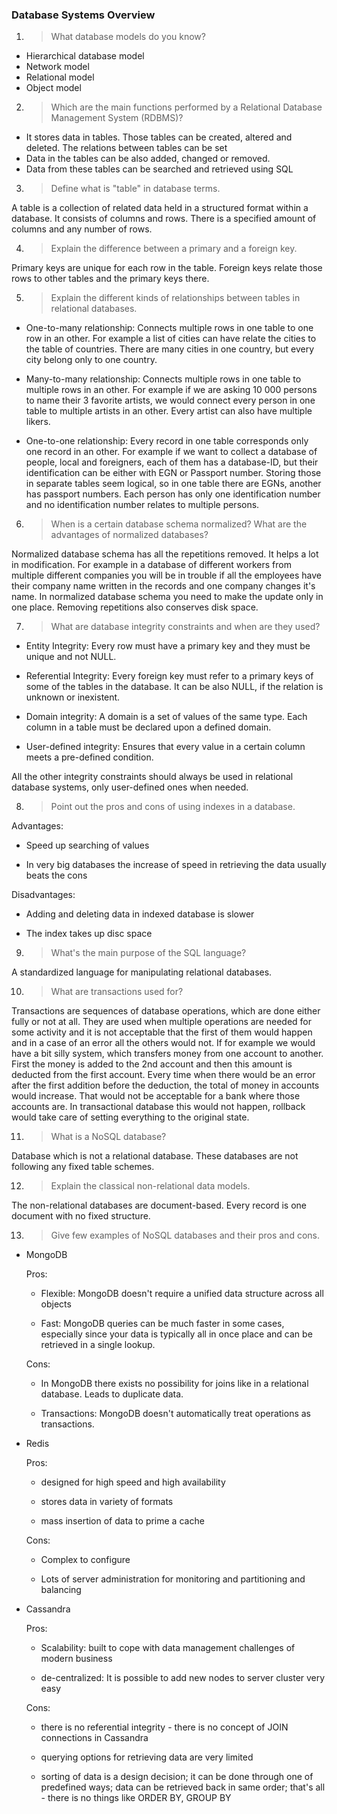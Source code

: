 ### Database Systems Overview

1. > What database models do you know?

  * Hierarchical database model
  * Network model
  * Relational model
  * Object model
  
2. > Which are the main functions performed by a Relational Database Management System (RDBMS)?

  * It stores data in tables. Those tables can be created, altered and deleted. The relations between tables can be set
  * Data in the tables can be also added, changed or removed.
  * Data from these tables can be searched and retrieved using SQL 
  
3. > Define what is "table" in database terms.

  A table is a collection of related data held in a structured format within a database. It consists of columns and rows.
  There is a specified amount of columns and any number of rows.
  
4. > Explain the difference between a primary and a foreign key.

  Primary keys are unique for each row in the table. Foreign keys relate those rows to other tables and the primary keys there.
  
5. > Explain the different kinds of relationships between tables in relational databases.

  * One-to-many relationship: Connects multiple rows in one table to one row in an other. For example a list of cities can have
  relate the cities to the table of countries. There are many cities in one country, but every city belong only to one country.
  
  * Many-to-many relationship: Connects multiple rows in one table to multiple rows in an other. For example if we are asking 
  10 000 persons to name their 3 favorite artists, we would connect every person in one table to multiple artists in an other.
  Every artist can also have multiple likers.
  
  * One-to-one relationship: Every record in one table corresponds only one record in an other. For example if we want to 
  collect a database of people, local and foreigners, each of them has a database-ID, but their identification can be either
  with EGN or Passport number. Storing those in separate tables seem logical, so in one table there are EGNs, another has 
  passport numbers. Each person has only one identification number and no identification number relates to multiple persons.
  
6. > When is a certain database schema normalized? What are the advantages of normalized databases?

  Normalized database schema has all the repetitions removed. It helps a lot in modification. For example in a database of
  different workers from multiple different companies you will be in trouble if all the employees have their company name 
  written in the records and one company changes it's name. In normalized database schema you need to make the update only in
  one place. Removing repetitions also conserves disk space. 
  
7. > What are database integrity constraints and when are they used?

  * Entity Integrity: Every row must have a primary key and they must be unique and not NULL.
  
  * Referential Integrity: Every foreign key must refer to a primary keys of some of the tables in the database. It can be also
  NULL, if the relation is unknown or inexistent.
  
  * Domain integrity: A domain is a set of values of the same type. Each column in a table must be declared upon a defined 
  domain. 
  
  * User-defined integrity: Ensures that every value in a certain column meets a pre-defined condition.
  
  All the other integrity constraints should always be used in relational database systems, only user-defined ones when needed.
  
8. > Point out the pros and cons of using indexes in a database.

  Advantages:
  
  * Speed up searching of values
  
  * In very big databases the increase of speed in retrieving the data usually beats the cons
  
  Disadvantages:
  
  * Adding and deleting data in indexed database is slower
  
  * The index takes up disc space
  
9. > What's the main purpose of the SQL language?

  A standardized language for manipulating relational databases.

10. > What are transactions used for?

  Transactions are sequences of database operations, which are done either fully or not at all. They are used when multiple 
  operations are needed for some activity and it is not acceptable that the first of them would happen and in a case of an 
  error all the others would not. If for example we would have a bit silly system, which transfers money from one account to 
  another. First the money is added to the 2nd account and then this amount is deducted from the first account. Every time 
  when there would be an error after the first addition before the deduction, the total of money in accounts would increase. 
  That would not be acceptable for a bank where those accounts are. In transactional database this would not happen, rollback
  would take care of setting everything to the original state.

11. > What is a NoSQL database?

  Database which is not a relational database. These databases are not following any fixed table schemes. 

12. > Explain the classical non-relational data models.

  The non-relational databases are document-based. Every record is one document with no fixed structure. 
  
13. > Give few examples of NoSQL databases and their pros and cons.

  * MongoDB
    
    Pros: 
    
    * Flexible: MongoDB doesn't require a unified data structure across all objects
    
    * Fast: MongoDB queries can be much faster in some cases, especially since your data is typically all in once place and can 
    be retrieved in a single lookup.
    
    Cons:
    
    * In MongoDB there exists no possibility for joins like in a relational database. Leads to duplicate data.
    
    * Transactions: MongoDB doesn't automatically treat operations as transactions.

  * Redis

    Pros:
  
    * designed for high speed and high availability
  
    * stores data in variety of formats
  
    * mass insertion of data to prime a cache
  
    Cons:
  
    * Complex to configure
  
    * Lots of server administration for monitoring and partitioning and balancing
  
  * Cassandra

    Pros:
  
    * Scalability: built to cope with data management challenges of modern business
  
    * de-centralized: It is possible to add new nodes to server cluster very easy
  
    Cons:
  
    * there is no referential integrity - there is no concept of JOIN connections in Cassandra

    * querying options for retrieving data are very limited
  
    * sorting of data is a design decision; it can be done through one of predefined ways; data can be retrieved back in same
  order; that's all - there is no things like ORDER BY, GROUP BY
